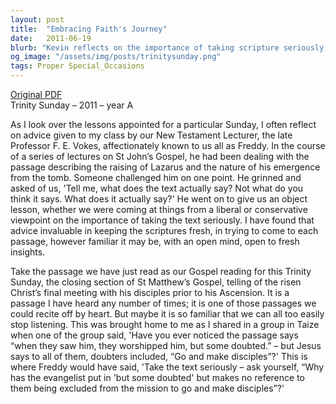 ```yaml
---
layout: post
title:  "Embracing Faith's Journey"
date:   2011-06-19
blurb: "Kevin reflects on the importance of taking scripture seriously, drawing from the Gospel reading for Trinity Sunday. He emphasizes the 'poverty of our faith' as a humble acknowledgment of our partial and provisional understanding, likening our spiritual journey to a child's growth. The sermon also touches on the inclusive nature of Jesus' commission to make disciples, even among those who doubt, and the constant presence of God in our lives regardless of our clarity or doubts about faith."
og_image: "/assets/img/posts/trinitysunday.png"
tags: Proper Special_Occasions
---
```

[Original PDF](/assets/pdf/trinitysunday.pdf)    
Trinity Sunday – 2011 – year A

As I look over the lessons appointed for a particular Sunday, I often reflect on advice given to my class by our New Testament Lecturer, the late Professor F. E. Vokes, affectionately known to us all as Freddy. In the course of a series of lectures on St John’s Gospel, he had been dealing with the passage describing the raising of Lazarus and the nature of his emergence from the tomb. Someone challenged him on one point. He grinned and asked of us, 'Tell me, what does the text actually say? Not what do you think it says. What does it actually say?' He went on to give us an object lesson, whether we were coming at things from a liberal or conservative viewpoint on the importance of taking the text seriously. I have found that advice invaluable in keeping the scriptures fresh, in trying to come to each passage, however familiar it may be, with an open mind, open to fresh insights.

Take the passage we have just read as our Gospel reading for this Trinity Sunday, the closing section of St Matthew’s Gospel, telling of the risen Christ’s final meeting with his disciples prior to his Ascension. It is a passage I have heard any number of times; it is one of those passages we could recite off by heart. But maybe it is so familiar that we can all too easily stop listening. This was brought home to me as I shared in a group in Taize when one of the group said, 'Have you ever noticed the passage says “when they saw him, they worshipped him, but some doubted.” – but Jesus says to all of them, doubters included, “Go and make disciples”?' This is where Freddy would have said, 'Take the text seriously – ask yourself, “Why has the evangelist put in 'but some doubted' but makes no reference to them being excluded from the mission to go and make disciples”?'
